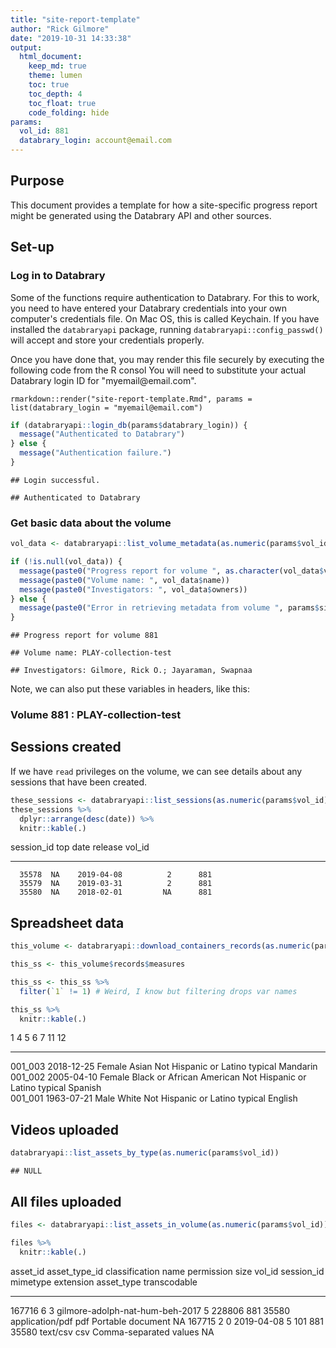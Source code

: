 ```yaml
---
title: "site-report-template"
author: "Rick Gilmore"
date: "2019-10-31 14:33:38"
output: 
  html_document:
    keep_md: true
    theme: lumen
    toc: true
    toc_depth: 4
    toc_float: true
    code_folding: hide
params:
  vol_id: 881
  databrary_login: account@email.com
---
```




## Purpose

This document provides a template for how a site-specific progress report might be generated using the Databrary API and other sources.

## Set-up

### Log in to Databrary

Some of the functions require authentication to Databrary.
For this to work, you need to have entered your Databrary credentials into your own computer's credentials file.
On Mac OS, this is called Keychain.
If you have installed the `databraryapi` package, running `databraryapi::config_passwd()` will accept and store your credentials properly.

Once you have done that, you may render this file securely by executing the following code from the R consol
You will need to substitute your actual Databrary login ID for "myemail\@email.com".

```
rmarkdown::render("site-report-template.Rmd", params = list(databrary_login = "myemail@email.com")
```


```r
if (databraryapi::login_db(params$databrary_login)) {
  message("Authenticated to Databrary")
} else {
  message("Authentication failure.")
}
```

```
## Login successful.
```

```
## Authenticated to Databrary
```

### Get basic data about the volume


```r
vol_data <- databraryapi::list_volume_metadata(as.numeric(params$vol_id))

if (!is.null(vol_data)) {
  message(paste0("Progress report for volume ", as.character(vol_data$vol_id)))
  message(paste0("Volume name: ", vol_data$name))
  message(paste0("Investigators: ", vol_data$owners))
} else {
  message(paste0("Error in retrieving metadata from volume ", params$site_upload_vol_id))
}
```

```
## Progress report for volume 881
```

```
## Volume name: PLAY-collection-test
```

```
## Investigators: Gilmore, Rick O.; Jayaraman, Swapnaa
```

Note, we can also put these variables in headers, like this:

### Volume 881 : PLAY-collection-test

## Sessions created

If we have `read` privileges on the volume, we can see details about any sessions that have been created.


```r
these_sessions <- databraryapi::list_sessions(as.numeric(params$vol_id))
these_sessions %>%
  dplyr::arrange(desc(date)) %>%
  knitr::kable(.)
```



 session_id  top   date          release   vol_id
-----------  ----  -----------  --------  -------
      35578  NA    2019-04-08          2      881
      35579  NA    2019-03-31          2      881
      35580  NA    2018-02-01         NA      881

## Spreadsheet data


```r
this_volume <- databraryapi::download_containers_records(as.numeric(params$vol_id))

this_ss <- this_volume$records$measures

this_ss <- this_ss %>%
  filter(`1` != 1) # Weird, I know but filtering drops var names

this_ss %>%
  knitr::kable(.)
```



1         4            5        6                           7                        11        12       
--------  -----------  -------  --------------------------  -----------------------  --------  ---------
001_003   2018-12-25   Female   Asian                       Not Hispanic or Latino   typical   Mandarin 
001_002   2005-04-10   Female   Black or African American   Not Hispanic or Latino   typical   Spanish  
001_001   1963-07-21   Male     White                       Not Hispanic or Latino   typical   English  

## Videos uploaded


```r
databraryapi::list_assets_by_type(as.numeric(params$vol_id))
```

```
## NULL
```

## All files uploaded


```r
files <- databraryapi::list_assets_in_volume(as.numeric(params$vol_id))

files %>%
  knitr::kable(.)
```



 asset_id   asset_type_id   classification  name                               permission     size   vol_id   session_id  mimetype          extension   asset_type                transcodable
---------  --------------  ---------------  --------------------------------  -----------  -------  -------  -----------  ----------------  ----------  -----------------------  -------------
   167716               6                3  gilmore-adolph-nat-hum-beh-2017             5   228806      881        35580  application/pdf   pdf         Portable document                   NA
   167715               2                0  2019-04-08                                  5      101      881        35580  text/csv          csv         Comma-separated values              NA

